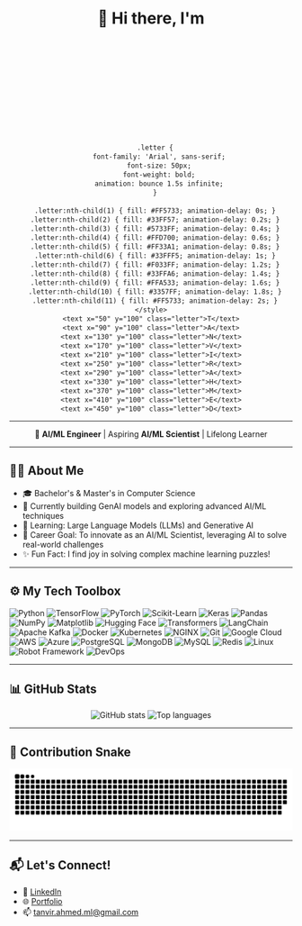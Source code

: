 <h1 align="center">
  👋 Hi there, I'm
</h1>

<div align="center">
  <svg width="600" height="200" xmlns="http://www.w3.org/2000/svg">
    <style>
      @keyframes bounce {
        0%, 20%, 50%, 80%, 100% { transform: translateY(0); }
        40% { transform: translateY(-20px); }
        60% { transform: translateY(-10px); }
      }

      .letter {
        font-family: 'Arial', sans-serif;
        font-size: 50px;
        font-weight: bold;
        animation: bounce 1.5s infinite;
      }

      .letter:nth-child(1) { fill: #FF5733; animation-delay: 0s; }
      .letter:nth-child(2) { fill: #33FF57; animation-delay: 0.2s; }
      .letter:nth-child(3) { fill: #5733FF; animation-delay: 0.4s; }
      .letter:nth-child(4) { fill: #FFD700; animation-delay: 0.6s; }
      .letter:nth-child(5) { fill: #FF33A1; animation-delay: 0.8s; }
      .letter:nth-child(6) { fill: #33FFF5; animation-delay: 1s; }
      .letter:nth-child(7) { fill: #F033FF; animation-delay: 1.2s; }
      .letter:nth-child(8) { fill: #33FFA6; animation-delay: 1.4s; }
      .letter:nth-child(9) { fill: #FFA533; animation-delay: 1.6s; }
      .letter:nth-child(10) { fill: #3357FF; animation-delay: 1.8s; }
      .letter:nth-child(11) { fill: #FF5733; animation-delay: 2s; }
    </style>
    <text x="50" y="100" class="letter">T</text>
    <text x="90" y="100" class="letter">A</text>
    <text x="130" y="100" class="letter">N</text>
    <text x="170" y="100" class="letter">V</text>
    <text x="210" y="100" class="letter">I</text>
    <text x="250" y="100" class="letter">R</text>
    <text x="290" y="100" class="letter">A</text>
    <text x="330" y="100" class="letter">H</text>
    <text x="370" y="100" class="letter">M</text>
    <text x="410" y="100" class="letter">E</text>
    <text x="450" y="100" class="letter">D</text>
  </svg>
</div>

---

<p align="center">
  🚀 <strong>AI/ML Engineer</strong> | Aspiring <strong>AI/ML Scientist</strong> | Lifelong Learner
</p>

---

<h2 align="left">👨‍💻 About Me</h2>

- 🎓 Bachelor's & Master's in Computer Science  
- 🌟 Currently building GenAI models and exploring advanced AI/ML techniques  
- 📖 Learning: Large Language Models (LLMs) and Generative AI  
- 🎯 Career Goal: To innovate as an AI/ML Scientist, leveraging AI to solve real-world challenges  
- ✨ Fun Fact: I find joy in solving complex machine learning puzzles!  

---

<h2 align="left">⚙️ My Tech Toolbox</h2>

<div align="left">
  <img src="https://img.shields.io/badge/Python-3776AB?style=for-the-badge&logo=python&logoColor=white" alt="Python" />
  <img src="https://img.shields.io/badge/TensorFlow-FF6F00?style=for-the-badge&logo=tensorflow&logoColor=white" alt="TensorFlow" />
  <img src="https://img.shields.io/badge/PyTorch-EE4C2C?style=for-the-badge&logo=pytorch&logoColor=white" alt="PyTorch" />
  <img src="https://img.shields.io/badge/Scikit--Learn-F7931E?style=for-the-badge&logo=scikit-learn&logoColor=white" alt="Scikit-Learn" />
  <img src="https://img.shields.io/badge/Keras-D00000?style=for-the-badge&logo=keras&logoColor=white" alt="Keras" />
  <img src="https://img.shields.io/badge/Pandas-150458?style=for-the-badge&logo=pandas&logoColor=white" alt="Pandas" />
  <img src="https://img.shields.io/badge/NumPy-013243?style=for-the-badge&logo=numpy&logoColor=white" alt="NumPy" />
  <img src="https://img.shields.io/badge/Matplotlib-11557C?style=for-the-badge&logo=matplotlib&logoColor=white" alt="Matplotlib" />
  <img src="https://img.shields.io/badge/Hugging--Face-F4A261?style=for-the-badge&logo=huggingface&logoColor=white" alt="Hugging Face" />
  <img src="https://img.shields.io/badge/Transformers-FFB800?style=for-the-badge&logo=huggingface&logoColor=white" alt="Transformers" />
  <img src="https://img.shields.io/badge/LangChain-FF7F50?style=for-the-badge" alt="LangChain" />
  <img src="https://img.shields.io/badge/Apache%20Kafka-231F20?style=for-the-badge&logo=apache-kafka&logoColor=white" alt="Apache Kafka" />
  <img src="https://img.shields.io/badge/Docker-2496ED?style=for-the-badge&logo=docker&logoColor=white" alt="Docker" />
  <img src="https://img.shields.io/badge/Kubernetes-326CE5?style=for-the-badge&logo=kubernetes&logoColor=white" alt="Kubernetes" />
  <img src="https://img.shields.io/badge/NGINX-009639?style=for-the-badge&logo=nginx&logoColor=white" alt="NGINX" />
  <img src="https://img.shields.io/badge/Git-F05032?style=for-the-badge&logo=git&logoColor=white" alt="Git" />
  <img src="https://img.shields.io/badge/GCP-4285F4?style=for-the-badge&logo=google-cloud&logoColor=white" alt="Google Cloud" />
  <img src="https://img.shields.io/badge/AWS-FF9900?style=for-the-badge&logo=amazon-aws&logoColor=white" alt="AWS" />
  <img src="https://img.shields.io/badge/Azure-0078D4?style=for-the-badge&logo=microsoft-azure&logoColor=white" alt="Azure" />
  <img src="https://img.shields.io/badge/PostgreSQL-336791?style=for-the-badge&logo=postgresql&logoColor=white" alt="PostgreSQL" />
  <img src="https://img.shields.io/badge/MongoDB-47A248?style=for-the-badge&logo=mongodb&logoColor=white" alt="MongoDB" />
  <img src="https://img.shields.io/badge/MySQL-4479A1?style=for-the-badge&logo=mysql&logoColor=white" alt="MySQL" />
  <img src="https://img.shields.io/badge/Redis-DC382D?style=for-the-badge&logo=redis&logoColor=white" alt="Redis" />
  <img src="https://img.shields.io/badge/Linux-FCC624?style=for-the-badge&logo=linux&logoColor=black" alt="Linux" />
  <img src="https://img.shields.io/badge/Robot%20Framework-9B78FB?style=for-the-badge&logo=robot-framework&logoColor=white" alt="Robot Framework" />
  <img src="https://img.shields.io/badge/DevOps-0A0A0A?style=for-the-badge&logo=devops&logoColor=white" alt="DevOps" />
</div>

---

<h2 align="left">📊 GitHub Stats</h2>

<div align="center">
  <img src="https://github-readme-stats.vercel.app/api?username=tanvircs&show_icons=true&theme=github_dark" height="160" alt="GitHub stats" />
  <img src="https://github-readme-stats.vercel.app/api/top-langs/?username=tanvircs&layout=compact&theme=github_dark" height="160" alt="Top languages" />
</div>

---

<h2 align="left">🐍 Contribution Snake</h2>

<picture>
  <source media="(prefers-color-scheme: dark)" srcset="https://raw.githubusercontent.com/tanvircs/tanvircs/output/github-snake-dark.svg" />
  <source media="(prefers-color-scheme: light)" srcset="https://raw.githubusercontent.com/tanvircs/tanvircs/output/github-snake.svg" />
  <img alt="GitHub Contribution Snake" src="https://raw.githubusercontent.com/tanvircs/tanvircs/output/github-snake.svg" />
</picture>

---

<h2 align="left">📬 Let's Connect!</h2>

- 💼 [LinkedIn](https://linkedin.com/in/tanvirahmedcs)  
- 🌐 [Portfolio](https://tanvirahmed.dev)  
- 📫 tanvir.ahmed.ml@gmail.com  

